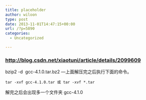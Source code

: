 ```yaml
---
title: placeholder
author: wiloon
type: post
date: 2013-11-01T14:47:15+00:00
url: /?p=5890
categories:
  - Uncategorized

---
```

### <http://blog.csdn.net/xiaotuni/article/details/2099609>




<div id="article_content">
  bzip2 -d  gcc-4.1.0.tar.bz2
 &#8212;上面解压完之后执行下面的命令。 
  
  
    tar -xvf gcc-4.1.0.tar 或 tar -xvf *.tar
 解完之后会出现多一个文件夹 gcc-4.1.0
  
